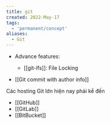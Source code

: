 ```yaml
---
title: git
created: 2022-May-17
tags:
  - 'permanent/concept'
aliases:
  - Git
---
```


- Advance features:
	- [[git-lfs]]: File Locking

- [[Git commit with author info]]

Các hosting Git lớn hiện nay phải kể đến
- [[GitHub]]
- [[GitLab]]
- [[BitBucket]]




